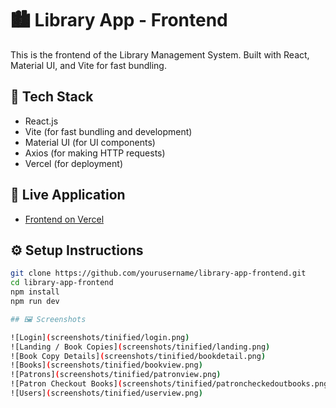 # 🏙️ Library App - Frontend

This is the frontend of the Library Management System. Built with React, Material UI, and Vite for fast bundling.

## 🔧 Tech Stack

- React.js
- Vite (for fast bundling and development)
- Material UI (for UI components)
- Axios (for making HTTP requests)
- Vercel (for deployment)

## 🚀 Live Application

- [Frontend on Vercel](https://library-app-frontend-mu.vercel.app)

## ⚙️ Setup Instructions

```bash
git clone https://github.com/yourusername/library-app-frontend.git
cd library-app-frontend
npm install
npm run dev

## 🖼️ Screenshots

![Login](screenshots/tinified/login.png)
![Landing / Book Copies](screenshots/tinified/landing.png)
![Book Copy Details](screenshots/tinified/bookdetail.png)
![Books](screenshots/tinified/bookview.png)
![Patrons](screenshots/tinified/patronview.png)
![Patron Checkout Books](screenshots/tinified/patroncheckedoutbooks.png)
![Users](screenshots/tinified/userview.png)
